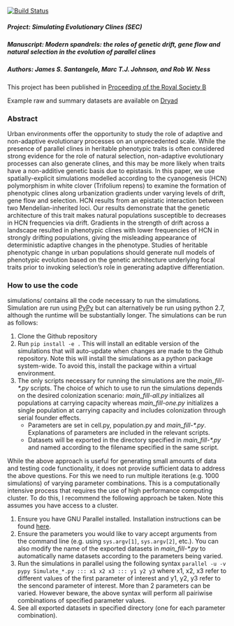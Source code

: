 [![Build Status](https://travis-ci.org/James-S-Santangelo/Simulating-Evolutionary-Clines-SEC-.svg?branch=master)](https://travis-ci.org/James-S-Santangelo/Simulating-Evolutionary-Clines-SEC-)

##### Project: Simulating Evolutionary Clines (SEC)
##### Manuscript: Modern spandrels: the roles of genetic drift, gene flow and natural selection in the evolution of parallel clines
##### Authors: James S. Santangelo, Marc T.J. Johnson, and Rob W. Ness


This project has been published in [Proceeding of the Royal Society B](https://www.dropbox.com/s/9kmxiegm9o1u2ej/Santangelo%2C%20Johnson%2C%20Ness%20-%202018%20-%20Modern%20spandrels%20the%20roles%20of%20genetic%20drift%2C%20gene%20flow%20and%20natural%20selection%20in%20the%20evolution%20of%20para.pdf?dl=0)

Example raw and summary datasets are available on [Dryad](https://datadryad.org/stash/dataset/doi:10.5061/dryad.6nv2t4p)

### Abstract

Urban environments offer the opportunity to study the role of adaptive and non-adaptive evolutionary processes on an unprecedented scale. While the presence of parallel clines in heritable phenotypic traits is often considered strong evidence for the role of natural selection, non-adaptive evolutionary processes can also generate clines, and this may be more likely when traits have a non-additive genetic basis due to epistasis. In this paper, we use spatially-explicit simulations modelled according to the cyanogenesis (HCN) polymorphism in white clover (Trifolium repens) to examine the formation of phenotypic clines along urbanization gradients under varying levels of drift, gene flow and selection. HCN results from an epistatic interaction between two Mendelian-inherited loci. Our results demonstrate that the genetic architecture of this trait makes natural populations susceptible to decreases in HCN frequencies via drift. Gradients in the strength of drift across a landscape resulted in phenotypic clines with lower frequencies of HCN in strongly drifting populations, giving the misleading appearance of deterministic adaptive changes in the phenotype. Studies of heritable phenotypic change in urban populations should generate null models of phenotypic evolution based on the genetic architecture underlying focal traits prior to invoking selection’s role in generating adaptive differentiation.


### How to use the code

simulations/ contains all the code necessary to run the simulations. Simulation are run using [PyPy](https://pypy.org/) but can alternatively be run using python 2.7, although the runtime will be substantially longer. The simulations can be run as follows:

1. Clone the Github repository
2. Run `pip install -e .` This will install an editable version of the simulations that will auto-update when changes are made to the Github repository. Note this will install the simulations as a python package system-wide. To avoid this, install the package within a virtual environment.
3. The only scripts necessary for running the simulations are the _main_fill-\*.py_ scripts. The choice of which to use to run the simulations depends on the desired colonization scenario: _main_fill-all.py_ initializes all populations at carrying capacity whereas _main_fill-one.py_ initializes a single population at carrying capacity and includes colonization through serial founder effects.
    * Parameters are set in cell.py, population.py and _main_fill-\*.py_. Explanations of parameters are included in the relevant scripts.
    * Datasets will be exported in the directory specified in _main_fill-\*.py_ and named according to the filename specified in the same script.

While the above approach is useful for generating small amounts of data and testing code functionality, it does not provide sufficient data to address the above questions. For this we need to run multiple iterations (e.g. 1000 simulations) of varying parameter combinations. This is a computationally intensive process that requires the use of high performance computing cluster. To do this, I recommend the following approach be taken. Note this assumes you have access to a cluster.

1. Ensure you have GNU Parallel installed. Installation instructions can be found [here](https://www.gnu.org/software/parallel/).
2. Ensure the parameters you would like to vary accept arguments from the command line (e.g. using `sys.argv[1]`, `sys.argv[2]`, etc.). You can also modify the name of the exported datasets in _main_fill-\*.py_ to automatically name datasets according to the parameters being varied.
3. Run the simulations in parallel using the following syntax
	`parallel -u -v pypy Simulate_*.py ::: x1 x2 x3 ::: y1 y2 y3`
	where x1, x2, x3 refer to different values of the first parameter of interest and y1, y2, y3 refer to the sencond parameter of interest. More than 2 parameters can be varied. However beware, the above syntax will perform all pairiwise combinations of specified parameter values.
4. See all exported datasets in specified directory (one for each parameter combination).
